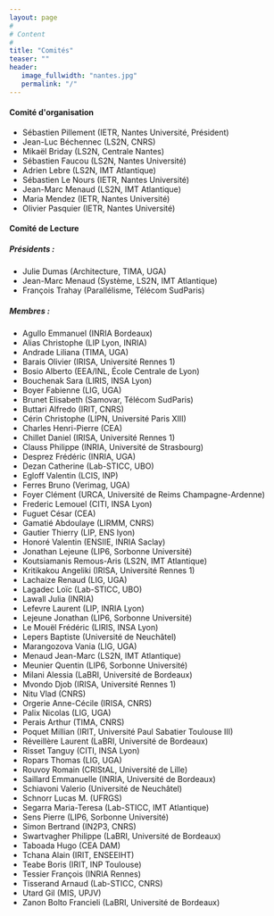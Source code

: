 ```yaml
---
layout: page
#
# Content
#
title: "Comités"
teaser: ""
header:
   image_fullwidth: "nantes.jpg"
   permalink: "/"
---
```



#### Comité d'organisation 
 + Sébastien Pillement (IETR, Nantes Université, Président)
 + Jean-Luc Béchennec (LS2N, CNRS)
 + Mikaël Briday (LS2N, Centrale Nantes)
 + Sébastien Faucou (LS2N, Nantes Université)
 + Adrien Lebre (LS2N, IMT Atlantique)
 + Sébastien Le Nours (IETR, Nantes Université)
 + Jean-Marc Menaud (LS2N, IMT Atlantique)
 + Maria Mendez (IETR, Nantes Université)
 + Olivier Pasquier (IETR, Nantes Université)

<!-- #### Comité de pilotage
 + Bertrand Le Gal (Représentant Architecture, Bordeaux)
 + Gaël Thomas (Représentant Système, Paris, Président )
 + Emmanuel Agullo (Représentant Parallélisme, Bordeaux)
 + Sonia Ben Mokthar (Représentante GDR RSD, Lyon)
 + Kevin Martin (Représentant GDR SOC², Lorient)
 + Étienne Rivière (Représentant ASF, Bruxelles)
 + Gil Utard (Organisateur 2022, Amiens)
 + Frédéric Suter (Organisateur 2021, Lyon)
 + Philippe Roose (Organisateur 2019, Anglet)
   -->

#### Comité de Lecture
 
##### Présidents : 

+ Julie Dumas (Architecture, TIMA, UGA)
+ Jean-Marc Menaud (Système, LS2N, IMT Atlantique)
+ François Trahay (Parallélisme, Télécom SudParis)

##### Membres :

+ Agullo Emmanuel (INRIA Bordeaux)
+ Alias Christophe (LIP Lyon, INRIA)
+ Andrade Liliana (TIMA, UGA)
+ Barais Olivier (IRISA, Université Rennes 1)
+ Bosio Alberto (EEA/INL, École Centrale de Lyon)
+ Bouchenak Sara (LIRIS, INSA Lyon)
+ Boyer Fabienne (LIG, UGA)
+ Brunet Elisabeth (Samovar, Télécom SudParis)
+ Buttari Alfredo (IRIT, CNRS)
+ Cérin Christophe (LIPN, Université Paris XIII)
+ Charles Henri-Pierre (CEA)
+ Chillet Daniel (IRISA, Université Rennes 1)
+ Clauss Philippe (INRIA, Université de Strasbourg)
+ Desprez Frédéric (INRIA, UGA)
+ Dezan Catherine (Lab-STICC, UBO)
+ Egloff Valentin (LCIS, INP)
+ Ferres Bruno (Verimag, UGA)
+ Foyer Clément (URCA, Université de Reims Champagne-Ardenne)
+ Frederic Lemouel (CITI, INSA Lyon)
+ Fuguet César (CEA)
+ Gamatié Abdoulaye (LIRMM, CNRS)
+ Gautier Thierry (LIP, ENS lyon)
+ Honoré Valentin (ENSIIE, INRIA Saclay)
+ Jonathan Lejeune (LIP6, Sorbonne Université)
+ Koutsiamanis Remous-Aris (LS2N, IMT Atlantique)
+ Kritikakou Angeliki (IRISA, Université Rennes 1)
+ Lachaize Renaud (LIG, UGA)
+ Lagadec Loïc (Lab-STICC, UBO)
+ Lawall Julia (INRIA)
+ Lefevre Laurent (LIP, INRIA Lyon)
+ Lejeune Jonathan (LIP6, Sorbonne Université)
+ Le Mouël Frédéric (LIRIS, INSA Lyon)
+ Lepers Baptiste (Université de Neuchâtel)
+ Marangozova Vania (LIG, UGA)
+ Menaud Jean-Marc (LS2N, IMT Atlantique)
+ Meunier Quentin (LIP6, Sorbonne Université)
+ Milani Alessia (LaBRI, Université de Bordeaux)
+ Mvondo Djob (IRISA, Université Rennes 1)
+ Nitu Vlad (CNRS)
+ Orgerie Anne-Cécile (IRISA, CNRS)
+ Palix Nicolas (LIG, UGA)
+ Perais Arthur (TIMA, CNRS)
+ Poquet Millian (IRIT, Université Paul Sabatier Toulouse III)
+ Réveillère Laurent (LaBRI, Université de Bordeaux)
+ Risset Tanguy (CITI, INSA Lyon)
+ Ropars Thomas (LIG, UGA)
+ Rouvoy Romain (CRIStAL, Université de Lille)
+ Saillard Emmanuelle (INRIA, Université de Bordeaux)
+ Schiavoni Valerio (Université de Neuchâtel)
+ Schnorr Lucas M. (UFRGS)
+ Segarra Maria-Teresa (Lab-STICC, IMT Atlantique)
+ Sens Pierre (LIP6, Sorbonne Université)
+ Simon Bertrand (IN2P3, CNRS)
+ Swartvagher Philippe (LaBRI, Université de Bordeaux)
+ Taboada Hugo (CEA DAM)
+ Tchana Alain (IRIT, ENSEEIHT)
+ Teabe Boris (IRIT, INP Toulouse)
+ Tessier François (INRIA Rennes)
+ Tisserand Arnaud (Lab-STICC, CNRS)
+ Utard Gil (MIS, UPJV)
+ Zanon Bolto Francieli (LaBRI, Université de Bordeaux)

<!-- ##### Membres :
+ Abdou	Guermouche	LaBRI - Bordeaux
+ Abdoulaye	Gamatie	Laboratoire LIRMM
+ Adrien	Cassagne	Laboratoire LIP6
+ Alexandre	Denis	INRIA - Bordeaux
+ Alfredo	Buttari	CNRS IRIT - Toulouse
+ Amina	Guermouche	Bordeaux INP
+ Angeliki	Kritikakou	Laboratoire IRISA
+ Bérenger	Bramas	Inria Nancy Grand Est
+ Bertrand	Le Gal	Laboratoire IMS
+ Bertrand	Simon	CNRS-IN2P3
+ Boris	Teabe	Laboratoire IRIT
+ Catherine	Dezan	Laboratoire LabSTICC
+ Christian	Perez	LIP - Lyon
+ Christophe	Alias	ENS Lyon
+ Christophe	Cerin	LIPN - Paris
+ Daniel	Chillet	Laboratoire IRISA
+ David	Bromberg	Laboratoire IRISA
+ David	Defour	Université de Perpignan
+ Eddy	Caron	LIP - Lyon
+ Elisabeth	Brunet	Institut Mines-Telecom Telecom SudParis
+ Emmanuelle	Saillard	INRIA Bordeaux
+ Fanny	Dufossé	Inria Grenoble
+ Gregory	Mounié	LIG - Grenoble
+ Hugo	Guiroux	Oracle Labs
+ Jean-Francois	Nezan	Laboratoire IETR
+ Jean-Marc	Nicod	FEMTO-ST - Besançon
+ Joachim	Bruneau-Queyreix	Laboratoire LABRI
+ Julia 	Lawall	Inria
+ Julien 	Sopena	Laboratoire LIP6
+ Kevin	Martin	Laboratoire LabSTICC
+ Lilian	Bossuet	Université de Saint Etienne
+ Loic	Lagadec	ENSTA Bretagne
+ Mathieu	Escouteloup	LAAS-CNRS
+ Olivier	Muller	Laboratoire TIMA
+ Patricia	Stolf	IRIT - Toulouse
+ Pierre	Olivier	University of Manchester
+ Pierre	Sutra	Telecom SudParis
+ Redha	Gouicem	TU Munich
+ Romain	Rouvoy	Université de Lille / Inria
+ Sara	Bouchenak	INSA Lyon – LIRIS
+ Sébastien	Faucou	Nantes Université
+ Vania 	Marangozova	Laboratoire LIG

 -->
